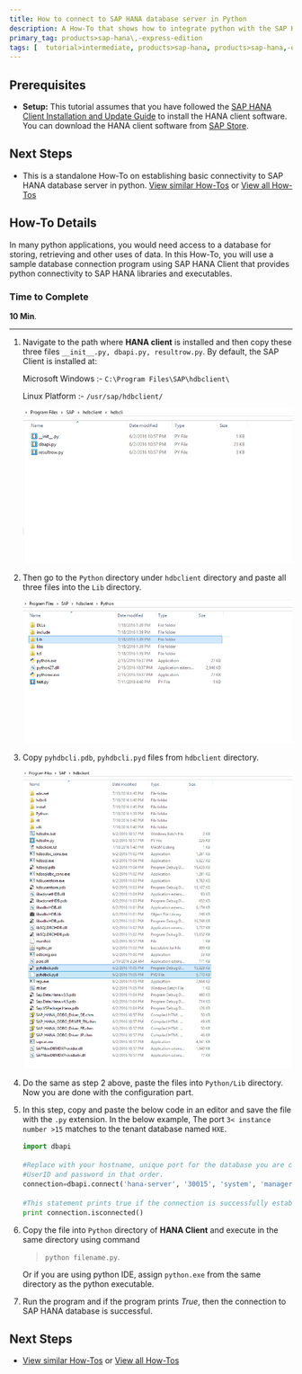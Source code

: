 ```yaml
---
title: How to connect to SAP HANA database server in Python
description: A How-To that shows how to integrate python with the SAP HANA database server
primary_tag: products>sap-hana\,-express-edition
tags: [  tutorial>intermediate, products>sap-hana, products>sap-hana,-express-edition, tutorial>how-to ]
---
```

## Prerequisites  
 - **Setup:** This tutorial assumes that you have followed the [SAP HANA Client Installation and Update Guide](https://help.sap.com/hana/SAP_HANA_Client_Installation_Update_Guide_en.pdf) to install the HANA client software. You can download the HANA client software from [SAP Store](https://store.sap.com/sap/cpa/ui/resources/store/html/SolutionDetails.html?pid=0000012950).

## Next Steps
 - This is a standalone How-To on establishing basic connectivity to SAP HANA database server in python. [View similar How-Tos](http://www.sap.com/developer/tutorials.html) or [View all How-Tos](http://www.sap.com/developer/tutorials.html)


## How-To Details
In many python applications, you would need access to a database for storing, retrieving and other uses of data. In this How-To, you will use a sample database connection program using SAP HANA Client that provides python connectivity to SAP HANA libraries and executables.

### Time to Complete
**10 Min**.

---

1. Navigate to the path where **HANA client** is installed and then copy these three files `__init__.py, dbapi.py, resultrow.py`. By default, the SAP Client is installed at:

    Microsoft Windows :- `C:\Program Files\SAP\hdbclient\`

    Linux Platform :- `/usr/sap/hdbclient/`

    ![python files present in hdbclient directory](1.png)

2. Then go to the `Python` directory under `hdbclient` directory and paste all three files into the `Lib` directory.

    ![Lib directory](2.PNG)

3. Copy `pyhdbcli.pdb`, `pyhdbcli.pyd` files from `hdbclient` directory.

    ![copy two more files in hdbclient directory](3.PNG)

4. Do the same as step 2 above, paste the files into `Python/Lib` directory. Now you are done with the configuration part.

5. In this step, copy and paste the below code in an editor and save the file with the `.py` extension. In the below example, The port `3< instance number >15` matches to the tenant database named `HXE`.

    ```python
    import dbapi

    #Replace with your hostname, unique port for the database you are connecting,
    #UserID and password in that order.
    connection=dbapi.connect('hana-server', '30015', 'system', 'manager')

    #This statement prints true if the connection is successfully established
    print connection.isconnected()
    ```

6. Copy the file into `Python` directory of **HANA Client**  and execute in the same directory using command
    >`python filename.py`.

    Or if you are using python IDE, assign `python.exe` from the same directory as the python executable.

7. Run the program and if the program prints *True*, then the connection to SAP HANA database is successful.

## Next Steps
 - [View similar How-Tos](http://www.sap.com/developer/tutorials.html) or [View all How-Tos](http://www.sap.com/developer/tutorials.html)
